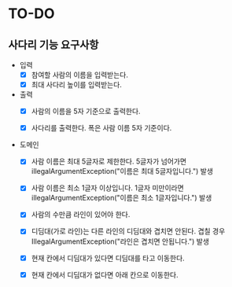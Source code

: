 # TO-DO

## 사다리 기능 요구사항

- 입력
    - [x] 참여할 사람의 이름을 입력받는다. 
    - [x] 최대 사다리 높이를 입력받는다.
    
- 출력
    - [x] 사람의 이름을 5자 기준으로 출력한다.
    - [x] 사다리를 출력한다. 폭은 사람 이름 5자 기준이다.
  
    
- 도메인
    - [x] 사람 이름은 최대 5글자로 제한한다. 5글자가 넘어가면 illegalArgumentException("이름은 최대 5글자입니다.") 발생
    - [x] 사람 이름은 최소 1글자 이상입니다. 1글자 미만이라면 illegalArgumentException("이름은 최소 1글자입니다.") 발생
    - [x] 사람의 수만큼 라인이 있어야 한다.
    - [x] 디딤대(가로 라인)는 다른 라인의 디딤대와 겹치면 안된다. 겹칠 경우 IllegalArgumentException("라인은 겹치면 안됩니다.") 발생
    - [x] 현재 칸에서 디딤대가 있다면 디딤대를 타고 이동한다. 
    - [x] 현재 칸에서 디딤대가 없다면 아래 칸으로 이동한다.
    